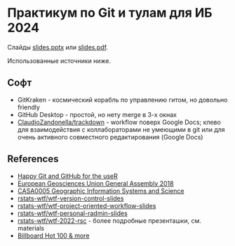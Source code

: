 # Практикум по Git и тулам для ИБ 2024

Слайды [slides.pptx](./slides.pptx) или [slides.pdf](./slides.pdf).

Использованные источники ниже.

## Софт

- GitKraken - космический корабль по управлению гитом, но довольно friendly
- GitHub Desktop - простой, но нету merge в 3-х окнах
- [ClaudioZandonella/trackdown](https://github.com/ClaudioZandonella/trackdown) - workflow поверх Google Docs; клево для взаимодействия с коллабораторами не умеющими в git или для очень активного совместного редактирования (Google Docs)

## References

- [Happy Git and GitHub for the useR](https://happygitwithr.com/)
- [European Geosciences Union General Assembly 2018](https://vickysteeves.gitlab.io/repro-papers/git.html)
- [CASA0005 Geographic Information Systems and Science](https://andrewmaclachlan.github.io/CASA0005repo/git-github-and-rmarkdown.html#recommended-listening-3)
- [rstats-wtf/wtf-version-control-slides](https://github.com/rstats-wtf/wtf-version-control-slides)
- [rstats-wtf/wtf-project-oriented-workflow-slides](https://github.com/rstats-wtf/wtf-project-oriented-workflow-slides)
- [rstats-wtf/wtf-personal-radmin-slides](https://github.com/rstats-wtf/wtf-personal-radmin-slides)
- [rstats-wtf/wtf-2022-rsc](https://github.com/rstats-wtf/wtf-2022-rsc) - более подробные презенташки, см. materials
- [Billboard Hot 100 & more](https://www.kaggle.com/datasets/ludmin/billboard)
